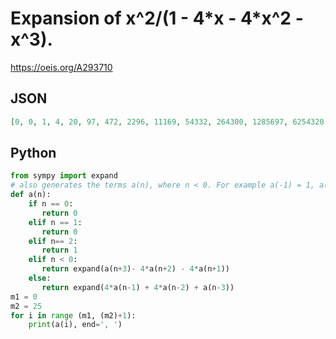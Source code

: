 # Expansion of x^2/\(1 \- 4\*x \- 4\*x^2 \- x^3\)\.
https://oeis.org/A293710
## JSON
```JSON
[0, 0, 1, 4, 20, 97, 472, 2296, 11169, 54332, 264300, 1285697, 6254320, 30424368, 148000449, 719953588, 3502240516, 17036776865, 82876023112, 403153440424, 1961154631009, 9540108308844, 46408205199836, 225754408665729, 1098190563771104, 5342188094947168]
```
## Python
```Python
from sympy import expand
# also generates the terms a(n), where n < 0. For example a(-1) = 1, a(-2)= -4, ...
def a(n):
    if n == 0:
       return 0
    elif n == 1:
       return 0
    elif n== 2:
       return 1
    elif n < 0:
       return expand(a(n+3)- 4*a(n+2) - 4*a(n+1))
    else:
       return expand(4*a(n-1) + 4*a(n-2) + a(n-3))
m1 = 0
m2 = 25
for i in range (m1, (m2)+1):
    print(a(i), end=', ')
```
